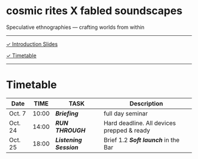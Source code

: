# cosmic rites X fabled soundscapes
Speculative ethnographies — crafting worlds from within

---

[✓ Introduction Slides](Introduction.md)

[✓ Timetable](#timetable)

---
# Timetable

Date|TIME|TASK| Description|
|---|---|---|---|
Oct. 7| 10:00 | __*Briefing*__ | full day seminar |
Oct. 24| 14:00 | __*RUN THROUGH*__ | Hard deadline. All devices prepped & ready |
Oct. 25| 18:00 | __*Listening Session*__ | Brief 1.2 __*Soft launch*__ in the Bar|